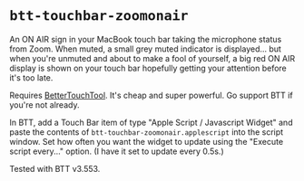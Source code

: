 # `btt-touchbar-zoomonair`

An ON AIR sign in your MacBook touch bar taking the microphone status from Zoom. When muted, a small grey muted indicator is displayed... but when you're unmuted and about to make a fool of yourself, a big red ON AIR display is shown on your touch bar hopefully getting your attention before it's too late.

Requires [BetterTouchTool](https://folivora.ai). It's cheap and super powerful. Go support BTT if you're not already.

In BTT, add a Touch Bar item of type "Apple Script / Javascript Widget" and paste the contents of `btt-touchbar-zoomonair.applescript` into the script window. Set how often you want the widget to update using the "Execute script every..." option. (I have it set to update every 0.5s.)

Tested with BTT v3.553.
